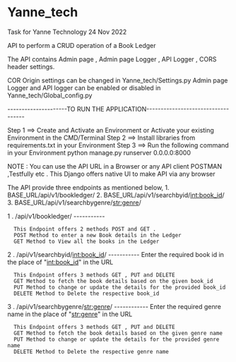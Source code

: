 # Yanne_tech
Task for Yanne Technology 24 Nov 2022

API to perform a CRUD operation of a Book Ledger

The API contains Admin page , Admin page Logger , API Logger , CORS header settings.

COR Origin settings can be changed in Yanne_tech/Settings.py 
Admin page Logger and API logger can be enabled or disabled in Yanne_tech/Global_config.py

---------------------TO RUN THE APPLICATION-----------------------------------

Step 1 ==> Create and Activate an Environment or Activate your existing Environment in the CMD/Terminal
Step 2 ==> Install libraries from requirements.txt in your Environment
Step 3 ==> Run the following command in your Environment
            python manage.py runserver 0.0.0.0:8000

NOTE : You can use the API URL in a Browser or any API client POSTMAN ,Testfully etc . This Django offers native UI to make API via any browser

The API provide three endpoints as mentioned below,
      1. BASE_URL/api/v1/bookledger/
      2. BASE_URL/api/v1/searchbyid/<int:book_id>/
      3. BASE_URL/api/v1/searchbygenre/<str:genre>/
      
 
 1 . /api/v1/bookledger/ -----------
 
      This Endpoint offers 2 methods POST and GET .
      POST Method to enter a new Book details in the Ledger 
      GET Method to View all the books in the Ledger
      
  2 . /api/v1/searchbyid/<int:book_id>/  ----------- Enter the required book id in the place of "<int:book_id>" in the URL
  
      This Endpoint offers 3 methods GET , PUT and DELETE
      GET Method to fetch the book details based on the given book_id
      PUT Method to change or update the details for the provided book_id
      DELETE Method to Delete the respective book_id
      
   3 . /api/v1/searchbygenre/<str:genre>/  ------------ Enter the required genre name in the place of "<str:genre>" in the URL
   
      This Endpoint offers 3 methods GET , PUT and DELETE
      GET Method to fetch the book details based on the given genre name 
      PUT Method to change or update the details for the provided genre name 
      DELETE Method to Delete the respective genre name 
